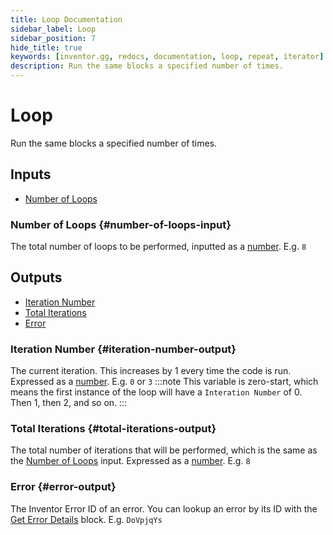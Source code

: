 ```yaml
---
title: Loop Documentation
sidebar_label: Loop
sidebar_position: 7
hide_title: true
keywords: [inventor.gg, redocs, documentation, loop, repeat, iterator]
description: Run the same blocks a specified number of times.
---
```

# Loop
Run the same blocks a specified number of times.

## Inputs

- [Number of Loops](#number-of-loops-input)

### Number of Loops {#number-of-loops-input}
The total number of loops to be performed, inputted as a [number](/inventor-reference/types/number). E.g. `8`

## Outputs
- [Iteration Number](#iteration-number-output)
- [Total Iterations](#total-iterations-output)
- [Error](#error-output)

### Iteration Number {#iteration-number-output}
The current iteration. This increases by 1 every time the code is run. Expressed as a [number](/inventor-reference/types/number). E.g. `0` or `3`
:::note
This variable is zero-start, which means the first instance of the loop will have a `Interation Number`  of 0. Then 1, then 2, and so on.
:::
### Total Iterations {#total-iterations-output}
The total number of iterations that will be performed, which is the same as the [Number of Loops](#number-of-loops-input) input. Expressed as a [number](/inventor-reference/types/number). E.g. `8`
### Error {#error-output}
The Inventor Error ID of an error. You can lookup an error by its ID with the [Get Error Details](/inventor-reference/blocks/utilities/get-error-details) block. E.g. `DoVpjqYs`